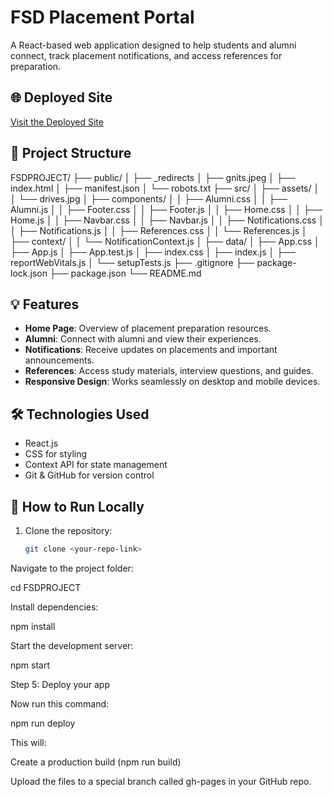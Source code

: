 # FSD Placement Portal

A React-based web application designed to help students and alumni connect, track placement notifications, and access references for preparation.

## 🌐 Deployed Site

[Visit the Deployed Site](https://placeprepportal.netlify.app/)

## 📁 Project Structure
FSDPROJECT/
├── public/
│ ├── _redirects
│ ├── gnits.jpeg
│ ├── index.html
│ ├── manifest.json
│ └── robots.txt
├── src/
│ ├── assets/
│ │ └── drives.jpg
│ ├── components/
│ │ ├── Alumni.css
│ │ ├── Alumni.js
│ │ ├── Footer.css
│ │ ├── Footer.js
│ │ ├── Home.css
│ │ ├── Home.js
│ │ ├── Navbar.css
│ │ ├── Navbar.js
│ │ ├── Notifications.css
│ │ ├── Notifications.js
│ │ ├── References.css
│ │ └── References.js
│ ├── context/
│ │ └── NotificationContext.js
│ ├── data/
│ ├── App.css
│ ├── App.js
│ ├── App.test.js
│ ├── index.css
│ ├── index.js
│ ├── reportWebVitals.js
│ └── setupTests.js
├── .gitignore
├── package-lock.json
├── package.json
└── README.md

## 💡 Features

- **Home Page**: Overview of placement preparation resources.
- **Alumni**: Connect with alumni and view their experiences.
- **Notifications**: Receive updates on placements and important announcements.
- **References**: Access study materials, interview questions, and guides.
- **Responsive Design**: Works seamlessly on desktop and mobile devices.

## 🛠️ Technologies Used

- React.js
- CSS for styling
- Context API for state management
- Git & GitHub for version control

## 🚀 How to Run Locally

1. Clone the repository:
   ```bash
   git clone <your-repo-link>
Navigate to the project folder:

cd FSDPROJECT


Install dependencies:

npm install


Start the development server:

npm start

Step 5: Deploy your app

Now run this command:

npm run deploy

This will:

Create a production build (npm run build)

Upload the files to a special branch called gh-pages in your GitHub repo.

